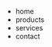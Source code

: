
<html>
<head>
<title>စိုင်းထီးဆိုင်</title>
</head>
<link rel="stylesheet" href="https://mykaraoke.github.io/SaiHteeSai/style.css">
<body>
<ul>
  <li><span>home</span></li>
  <li><span>products</span></li>
  <li><span>services</span></li>
  <li><span>contact</span></li>
</ul>
</body>
</html>
